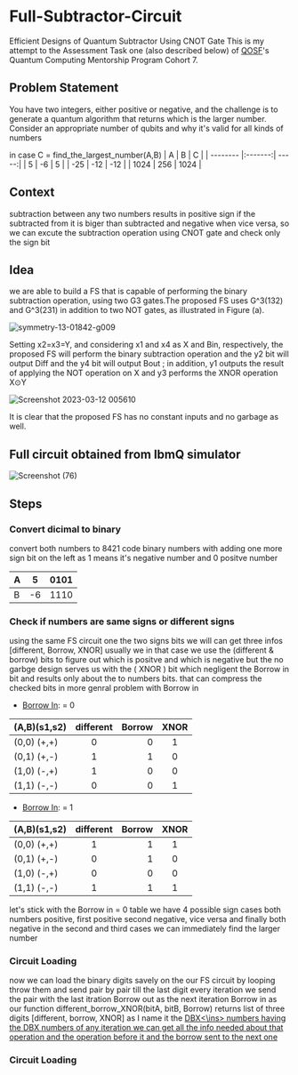 # Full-Subtractor-Circuit
Efficient Designs of Quantum Subtractor Using CNOT Gate
This is my attempt to the Assessment Task one (also described below) of [QOSF](https://qosf.org/qc_mentorship/)'s Quantum Computing Mentorship Program Cohort 7.

## Problem Statement
You have two integers, either positive or negative, and the challenge is to generate a quantum algorithm that returns which is the larger number. Consider an appropriate number of qubits and why it's valid for all kinds of numbers

in case C = find_the_largest_number(A,B)
|     A    |    B    |   C   |
| -------- |:-------:| -----:|
|     5    |    -6   |   5   |
|   -25    |    -12  |  -12  |
|   1024   |    256  |  1024 |

## Context
subtraction between any two numbers results in positive sign if the subtracted from it is biger than subtracted and negative when vice versa, so we can excute the subtraction operation using CNOT gate and check only the sign bit

## Idea
 we are able to build a FS that is capable of performing the binary subtraction operation, using two G3 gates.The proposed FS uses G^3(132) and G^3(231) in addition to two NOT gates, as illustrated in Figure (a). 
 
 ![symmetry-13-01842-g009](https://user-images.githubusercontent.com/112229984/224515305-f5dc4e55-ce6e-4618-b502-c7930c27fe2b.png)

 Setting x2=x3=Y, and considering x1 and x4 as X and Bin, respectively, the proposed FS will perform the binary subtraction operation and the y2 bit will output Diff and the y4 bit will output Bout ; in addition, y1 outputs the result of applying the NOT operation on X and y3 performs the XNOR operation X⊙Y
 
 ![Screenshot 2023-03-12 005610](https://user-images.githubusercontent.com/112229984/224515645-4f9d2d92-9c5a-46a5-a941-db6a748964f4.png)
 
 It is clear that the proposed FS has no constant inputs and no garbage as well.

## Full circuit obtained from IbmQ simulator

![Screenshot (76)](https://user-images.githubusercontent.com/112229984/224514989-da6fa7d5-3bfe-4a29-bde9-cdf7e2319682.png)

## Steps

###  Convert dicimal to binary
convert both numbers to 8421 code binary numbers with adding one more sign bit on the left as 1 means it's negative number and 0 positve number

|     A    |    5    |  0101 |
| -------- |:-------:| -----:|
|     B    |    -6   |  1110 |

###  Check if numbers are same signs or different signs
using the same FS circuit one the two signs bits we will can get three infos [different, Borrow, XNOR]
usually we in that case we use the (different & borrow) bits to figure out which is positve and which is negative but the no garbge design serves us with the ( XNOR ) bit which negligent the Borrow in bit and results only about the to numbers bits.
that can compress the checked bits in more genral problem with Borrow in

* <ins>Borrow In</ins>: = 0

|  (A,B)(s1,s2)  |different|  Borrow |   XNOR  |                       
| -------------- |:-------:| -------:|:-------:|
|  (0,0) (+,+)   |    0    |    0    |    1    |
|  (0,1) (+,-)   |    1    |    1    |    0    |
|  (1,0) (-,+)   |    1    |    0    |    0    |
|  (1,1) (-,-)   |    0    |    0    |    1    |

* <ins>Borrow In</ins>: = 1

|  (A,B)(s1,s2)  |different|  Borrow |   XNOR  |
| -------------- |:-------:| -------:|:-------:|
|  (0,0) (+,+)   |    1    |    1    |    1    |
|  (0,1) (+,-)   |    0    |    1    |    0    |
|  (1,0) (-,+)   |    0    |    0    |    0    |
|  (1,1) (-,-)   |    1    |    1    |    1    |

let's stick with the Borrow in = 0 table we have 4 possible sign cases both numbers positive, first positive second negative, vice versa and finally both negative in the second and third cases we can immediately find the larger number 

###  Circuit Loading
now we can load the binary digits savely on the our FS circuit by looping throw them and send pair by pair till the last digit
every iteration we send the pair with the last itration Borrow out as the next iteration Borrow in 
as our function different_borrow_XNOR(bitA, bitB, Borrow) returns list of three digits [different, borrow, XNOR] as I name it the <ins>DBX<\ins> numbers
having the DBX numbers of any iteration we can get all the info needed about that operation and the operation before it and the borrow sent to the next one

###  Circuit Loading
